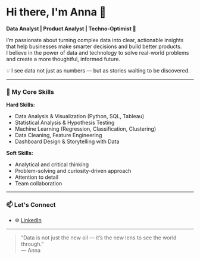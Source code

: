 # Hi there, I'm Anna 👋

**Data Analyst | Product Analyst | Techno-Optimist 🚀**

I’m passionate about turning complex data into clear, actionable insights that help businesses make smarter decisions and build better products.  
I believe in the power of data and technology to solve real-world problems and create a more thoughtful, informed future.  

💡 I see data not just as numbers — but as stories waiting to be discovered.  

---

### 🧠 My Core Skills

**Hard Skills:**
- Data Analysis & Visualization (Python, SQL, Tableau)
- Statistical Analysis & Hypothesis Testing
- Machine Learning (Regression, Classification, Clustering)
- Data Cleaning, Feature Engineering
- Dashboard Design & Storytelling with Data

**Soft Skills:**
- Analytical and critical thinking  
- Problem-solving and curiosity-driven approach  
- Attention to detail  
- Team collaboration  

---

### 📫 Let's Connect
- 🌐 [LinkedIn](www.linkedin.com/in/anna-vorobeva-088203257)    

---

> “Data is not just the new oil — it’s the new lens to see the world through.”  
> — Anna

